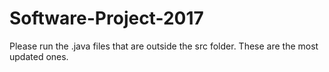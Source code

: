 # Software-Project-2017
Please run the .java files that are outside the src folder. These are the most updated ones.
